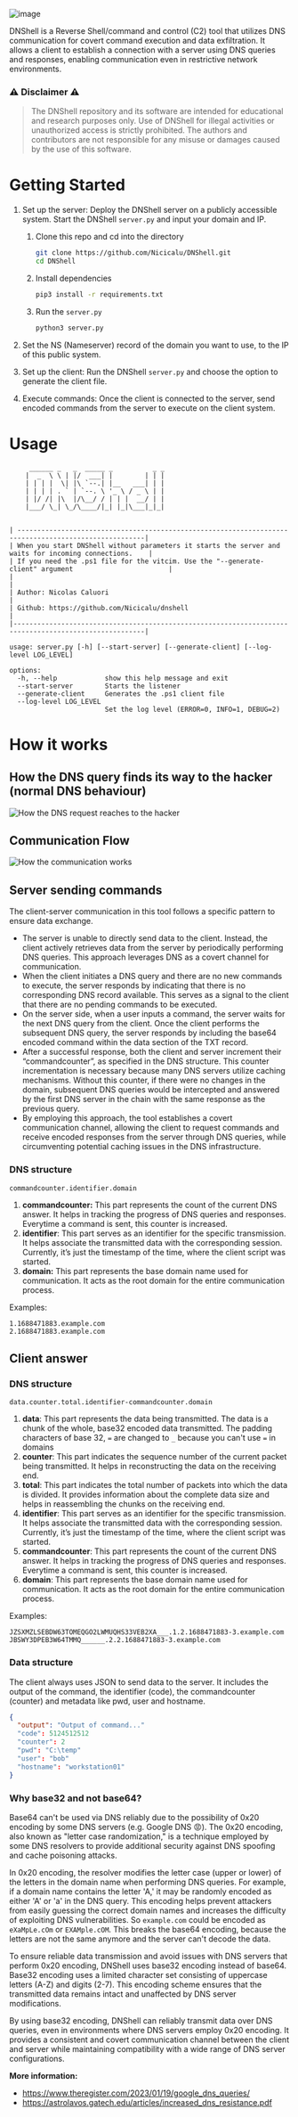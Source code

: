 ![image](https://github.com/Nicicalu/DNShell/assets/52490746/e8d49789-d7a5-4238-86ae-470a6d96a14e)

DNShell is a Reverse Shell/command and control (C2) tool that utilizes DNS communication for covert command execution and data exfiltration. It allows a client to establish a connection with a server using DNS queries and responses, enabling communication even in restrictive network environments.

### ⚠️ Disclaimer ⚠️
> 
> The DNShell repository and its software are intended for educational and research purposes only. Use of DNShell for illegal activities or unauthorized access is strictly prohibited. The authors and contributors are not responsible for any misuse or damages caused by the use of this software.

# **Getting Started**


1. Set up the server: Deploy the DNShell server on a publicly accessible system. Start the DNShell `server.py` and input your domain and IP. 

   
   1. Clone this repo and cd into the directory

      ```bash
      git clone https://github.com/Nicicalu/DNShell.git
      cd DNShell
      ```
   2. Install dependencies

      ```bash
      pip3 install -r requirements.txt
      ```
   3. Run the `server.py`

      ```bash
      python3 server.py
      ```
2. Set the NS (Nameserver) record of the domain you want to use, to the IP of this public system.
3. Set up the client: Run the DNShell `server.py` and choose the option to generate the client file.
4. Execute commands: Once the client is connected to the server, send encoded commands from the server to execute on the client system.

# Usage

```
     ______ _   _  _____ _          _ _
    |  _  \ \ | |/  ___| |        | | |
    | | | |  \| |\ `--.| |__   ___| | |
    | | | | . ` | `--. \ '_ \ / _ \ | |
    | |/ /| |\  |/\__/ / | | |  __/ | |
    |___/ \_| \_/\____/|_| |_|\___|_|_|


| ------------------------------------------------------------------------------------------------------|
| When you start DNShell without parameters it starts the server and waits for incoming connections.    |
| If you need the .ps1 file for the vitcim. Use the "--generate-client" argument                        |
|                                                                                                       |
| Author: Nicolas Caluori                                                                               |
| Github: https://github.com/Nicicalu/dnshell                                                           |
|-------------------------------------------------------------------------------------------------------|

usage: server.py [-h] [--start-server] [--generate-client] [--log-level LOG_LEVEL]

options:
  -h, --help            show this help message and exit
  --start-server        Starts the listener
  --generate-client     Generates the .ps1 client file
  --log-level LOG_LEVEL
                        Set the log level (ERROR=0, INFO=1, DEBUG=2)
```

# How it works
## How the DNS query finds its way to the hacker (normal DNS behaviour)
![How the DNS request reaches to the hacker](docs/DNShell_en-DNS%20principal.png)

## Communication Flow
![How the communication works](docs/DNShell_en-Communication.drawio.png)

## Server sending commands

The client-server communication in this tool follows a specific pattern to ensure data exchange.

* The server is unable to directly send data to the client. Instead, the client actively retrieves data from the server by periodically performing DNS queries. This approach leverages DNS as a covert channel for communication.
* When the client initiates a DNS query and there are no new commands to execute, the server responds by indicating that there is no corresponding DNS record available. This serves as a signal to the client that there are no pending commands to be executed. 
* On the server side, when a user inputs a command, the server waits for the next DNS query from the client. Once the client performs the subsequent DNS query, the server responds by including the base64 encoded command within the data section of the TXT record.
* After a successful response, both the client and server increment their “commandcounter”, as specified in the DNS structure. This counter incrementation is necessary because many DNS servers utilize caching mechanisms. Without this counter, if there were no changes in the domain, subsequent DNS queries would be intercepted and answered by the first DNS server in the chain with the same response as the previous query.
* By employing this approach, the tool establishes a covert communication channel, allowing the client to request commands and receive encoded responses from the server through DNS queries, while circumventing potential caching issues in the DNS infrastructure.

### DNS structure

```
commandcounter.identifier.domain
```

1. **commandcounter:** This part represents the count of the current DNS answer. It helps in tracking the progress of DNS queries and responses. Everytime a command is sent, this counter is increased.
2. **identifier**: This part serves as an identifier for the specific transmission. It helps associate the transmitted data with the corresponding session. Currently, it’s just the timestamp of the time, where the client script was started.
3. **domain:** This part represents the base domain name used for communication. It acts as the root domain for the entire communication process.

Examples:
```
1.1688471883.example.com
2.1688471883.example.com
```

## Client answer

### DNS structure

```
data.counter.total.identifier-commandcounter.domain
```
1. **data**: This part represents the data being transmitted. The data is a chunk of the whole, base32 encoded data transmitted. The padding characters of base 32, `=` are changed to `_` because you can't use `=` in domains
2. **counter**: This part indicates the sequence number of the current packet being transmitted. It helps in reconstructing the data on the receiving end.
3. **total**: This part indicates the total number of packets into which the data is divided. It provides information about the complete data size and helps in reassembling the chunks on the receiving end.
4. **identifier**: This part serves as an identifier for the specific transmission. It helps associate the transmitted data with the corresponding session. Currently, it’s just the timestamp of the time, where the client script was started.
5. **commandcounter**: This part represents the count of the current DNS answer. It helps in tracking the progress of DNS queries and responses. Everytime a command is sent, this counter is increased.
6. **domain**: This part represents the base domain name used for communication. It acts as the root domain for the entire communication process.

Examples:
```
JZSXMZLSEBDW63TOMEQGO2LWMUQHS33VEB2XA___.1.2.1688471883-3.example.com
JBSWY3DPEB3W64TMMQ______.2.2.1688471883-3.example.com
```

### Data structure

The client always uses JSON to send data to the server. It includes the output of the command, the identifier (code), the commandcounter (counter) and metadata like pwd, user and hostname.

```json
{
  "output": "Output of command..."
  "code": 5124512512
  "counter": 2
  "pwd": "C:\temp"
  "user": "bob"
  "hostname": "workstation01"
}
```

### Why base32 and not base64?
Base64 can't be used via DNS reliably due to the possibility of 0x20 encoding by some DNS servers (e.g. Google DNS 😡). The 0x20 encoding, also known as "letter case randomization," is a technique employed by some DNS resolvers to provide additional security against DNS spoofing and cache poisoning attacks.

In 0x20 encoding, the resolver modifies the letter case (upper or lower) of the letters in the domain name when performing DNS queries. For example, if a domain name contains the letter 'A,' it may be randomly encoded as either 'A' or 'a' in the DNS query. This encoding helps prevent attackers from easily guessing the correct domain names and increases the difficulty of exploiting DNS vulnerabilities. So `example.com` could be encoded as `eXaMpLe.cOm` or `EXAMple.cOM`. This breaks the base64 encoding, because the letters are not the same anymore and the server can't decode the data.

To ensure reliable data transmission and avoid issues with DNS servers that perform 0x20 encoding, DNShell uses base32 encoding instead of base64. Base32 encoding uses a limited character set consisting of uppercase letters (A-Z) and digits (2-7). This encoding scheme ensures that the transmitted data remains intact and unaffected by DNS server modifications.

By using base32 encoding, DNShell can reliably transmit data over DNS queries, even in environments where DNS servers employ 0x20 encoding. It provides a consistent and covert communication channel between the client and server while maintaining compatibility with a wide range of DNS server configurations.

**More information:**
- https://www.theregister.com/2023/01/19/google_dns_queries/
- https://astrolavos.gatech.edu/articles/increased_dns_resistance.pdf
